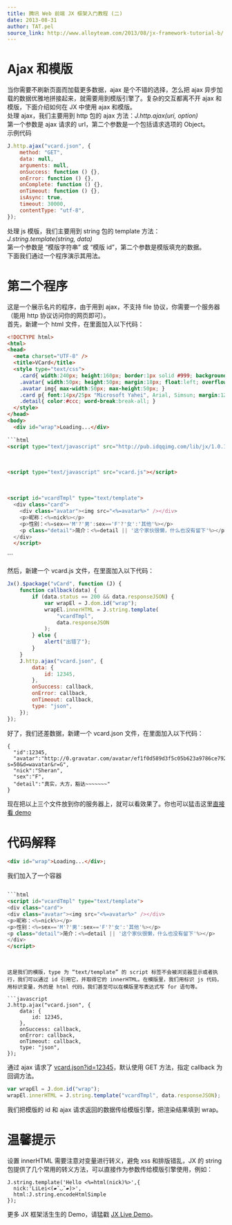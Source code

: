 ```yaml
---
title: 腾讯 Web 前端 JX 框架入门教程 (二)
date: 2013-08-31
author: TAT.pel
source_link: http://www.alloyteam.com/2013/08/jx-framework-tutorial-b/
---
```


<!-- {% raw %} - for jekyll -->

# Ajax 和模版

当你需要不刷新页面而加载更多数据，ajax 是个不错的选择，怎么把 ajax 异步加载的数据优雅地拼接起来，就需要用到模版引擎了。复杂的交互都离不开 ajax 和模版，下面介绍如何在 JX 中使用 ajax 和模版。  
处理 ajax，我们主要用到 http 包的 ajax 方法：_J.http.ajax(uri, option)_  
第一个参数是 ajax 请求的 url，第二个参数是一个包括请求选项的 Object。  
示例代码  

```javascript
J.http.ajax("vcard.json", {
    method: "GET",
    data: null,
    arguments: null,
    onSuccess: function () {},
    onError: function () {},
    onComplete: function () {},
    onTimeout: function () {},
    isAsync: true,
    timeout: 30000,
    contentType: "utf-8",
});
```

处理 js 模版，我们主要用到 string 包的 template 方法：_J.string.template(string, data)_  
第一个参数是 “模版字符串” 或 “模版 id”，第二个参数是模版填充的数据。  
下面我们通过一个程序演示其用法。

# 第二个程序

这是一个展示名片的程序，由于用到 ajax，不支持 file 协议，你需要一个服务器（能用 http 协议访问你的网页即可）。  
首先，新建一个 html 文件，在里面加入以下代码：  

````html
<!DOCTYPE html>
<html>
<head>
  <meta charset="UTF-8" />
  <title>VCard</title>
  <style type="text/css">
    .card{ width:240px; height:160px; border:1px solid #999; background:#fff; overflow:hidden; }
    .avatar{ width:50px; height:50px; margin:18px; float:left; overflow:hidden; }
    .avatar img{ max-width:50px; max-height:50px; }
    .card p{ font:14px/25px "Microsoft Yahei", Arial, Simsun; margin:12px 18px; color:#000; }
    .detail{ color:#ccc; word-break:break-all; }
  </style>
</head>
<body>
  <div id="wrap">Loading...</div>
  
```html
<script type="text/javascript" src="http://pub.idqqimg.com/lib/jx/1.0.1/jx-uiless.js" charset="UTF-8"></script>
````

  

```html
<script type="text/javascript" src="vcard.js"></script>
```

  

```html
<script id="vcardTmpl" type="text/template">
  <div class="card">
    <div class="avatar"><img src="<%=avatar%>" /></div>
    <p>昵称：<%=nick%></p>
    <p>性别：<%=sex=='M'?'男':sex=='F'?'女':'其他'%></p>
    <p class="detail">简介：<%=detail || '这个家伙很懒，什么也没有留下'%></p>
  </div>
  </script>
```

</body>
</html>
```

然后，新建一个 vcard.js 文件，在里面加入以下代码：  

```javascript
Jx().$package("vCard", function (J) {
    function callback(data) {
        if (data.status == 200 && data.responseJSON) {
            var wrapEl = J.dom.id("wrap");
            wrapEl.innerHTML = J.string.template(
                "vcardTmpl",
                data.responseJSON
            );
        } else {
            alert("出错了");
        }
    }
    J.http.ajax("vcard.json", {
        data: {
            id: 12345,
        },
        onSuccess: callback,
        onError: callback,
        onTimeout: callback,
        type: "json",
    });
});
```

好了，我们还差数据，新建一个 vcard.json 文件，在里面加入以下代码：  

    {
      "id":12345,
      "avatar":"http://0.gravatar.com/avatar/ef1f0d589d3f5c05b623a9786ce792be?s=50&d=wavatar&r=G",
      "nick":"Sheran",
      "sex":"F",
      "detail":"真实，大方，豁达~~~~~~~"
    }

现在把以上三个文件放到你的服务器上，就可以看效果了。你也可以猛击这里[直接看 demo](http://www.alloyteam.com/wp-content/uploads/2012/08/vcard.html)

# 代码解释

```html
<div id="wrap">Loading...</div>;
```

我们加入了一个容器  

````html

```html
<script id="vcardTmpl" type="text/template">
<div class="card">
<div class="avatar"><img src="<%=avatar%>" /></div>
<p>昵称：<%=nick%></p>
<p>性别：<%=sex=='M'?'男':sex=='F'?'女':'其他'%></p>
<p class="detail">简介：<%=detail || '这个家伙很懒，什么也没有留下'%></p>
</div>
</script>
````

````

  
这是我们的模版，type 为 “text/template” 的 script 标签不会被浏览器显示或者执行，我们可以通过 id 引用它，并取得它的 innerHTML。在模版里，我们用标识 js 代码，用标识变量，外的是 html 代码，我们甚至可以在模版里写表达式写 for 语句等。  

```javascript
J.http.ajax("vcard.json", {
    data: {
        id: 12345,
    },
    onSuccess: callback,
    onError: callback,
    onTimeout: callback,
    type: "json",
});
````

通过 ajax 请求了 [vcard.json?id=12345](http://www.alloyteam.com/wp-content/uploads/2012/08/vcard.txt?id=12345)，默认使用 GET 方法，指定 callback 为回调方法。  

```javascript
var wrapEl = J.dom.id("wrap");
wrapEl.innerHTML = J.string.template("vcardTmpl", data.responseJSON);
```

我们把模版的 id 和 ajax 请求返回的数据传给模版引擎，把渲染结果填到 wrap。

# 温馨提示

设置 innerHTML 需要注意对变量进行转义，避免 xss 和排版错乱，JX 的 string 包提供了几个常用的转义方法，可以直接作为参数传给模版引擎使用，例如：

    J.string.template('Hello <%=html(nick)%>',{
      nick:'LiLei<(▰˘◡˘▰)>',
      html:J.string.encodeHtmlSimple
    });

更多 JX 框架活生生的 Demo，请猛戳 [JX Live Demo](http://alloyteam.github.io/JXLiveDemo/ "JX Live Demo")。


<!-- {% endraw %} - for jekyll -->